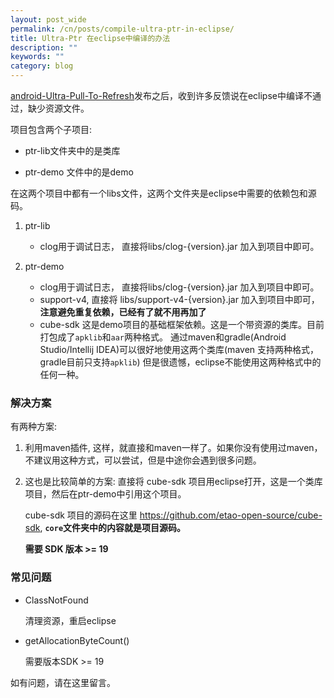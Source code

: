 ```yaml
---
layout: post_wide
permalink: /cn/posts/compile-ultra-ptr-in-eclipse/
title: Ultra-Ptr 在eclipse中编译的办法
description: ""
keywords: ""
category: blog
---
```

[android-Ultra-Pull-To-Refresh](https://github.com/liaohuqiu/android-Ultra-Pull-To-Refresh)发布之后，收到许多反馈说在eclipse中编译不通过，缺少资源文件。

项目包含两个子项目: 

* ptr-lib文件夹中的是类库

* ptr-demo 文件中的是demo

在这两个项目中都有一个libs文件，这两个文件夹是eclipse中需要的依赖包和源码。

1. ptr-lib
    * clog用于调试日志， 直接将libs/clog-{version}.jar 加入到项目中即可。

2. ptr-demo
    * clog用于调试日志， 直接将libs/clog-{version}.jar 加入到项目中即可。
    * support-v4, 直接将 libs/support-v4-{version}.jar 加入到项目中即可，**注意避免重复依赖，已经有了就不用再加了**
    * cube-sdk 这是demo项目的基础框架依赖。这是一个带资源的类库。目前打包成了`apklib`和`aar`两种格式。
        通过maven和gradle(Android Studio/Intellij IDEA)可以很好地使用这两个类库(maven 支持两种格式，gradle目前只支持`apklib`)
        但是很遗憾，eclipse不能使用这两种格式中的任何一种。

### 解决方案

有两种方案:

1. 利用maven插件, 这样，就直接和maven一样了。如果你没有使用过maven，不建议用这种方式，可以尝试，但是中途你会遇到很多问题。

2. 这也是比较简单的方案: 直接将 cube-sdk 项目用eclipse打开，这是一个类库项目，然后在ptr-demo中引用这个项目。

    cube-sdk 项目的源码在这里 https://github.com/etao-open-source/cube-sdk, **`core`文件夹中的内容就是项目源码。**

    **需要 SDK 版本 >= 19**

### 常见问题

*   ClassNotFound

    清理资源，重启eclipse

*   getAllocationByteCount()

    需要版本SDK >= 19

如有问题，请在这里留言。
